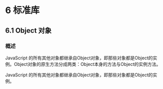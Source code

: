 # 6 标准库

## 6.1 Object 对象

### 概述

JavaScript 的所有其他对象都继承自Object对象，即那些对象都是Object的实例。Object对象的原生方法分成两类：Object本身的方法与Object的实例方法。

JavaScript 的所有其他对象都继承自Object对象，即那些对象都是Object的实例。

